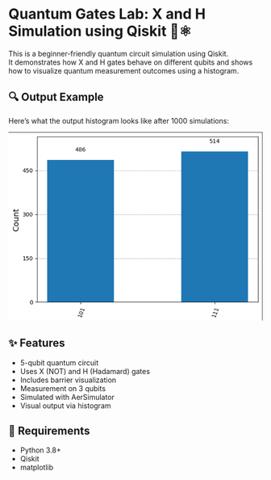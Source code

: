 # Quantum Gates Lab: X and H Simulation using Qiskit 🧠⚛️

This is a beginner-friendly quantum circuit simulation using Qiskit.  
It demonstrates how X and H gates behave on different qubits and shows how to visualize quantum measurement outcomes using a histogram.

## 🔍 Output Example

Here’s what the output histogram looks like after 1000 simulations:

![Quantum Histogram](histogram.png)

## ✨ Features

- 5-qubit quantum circuit
- Uses X (NOT) and H (Hadamard) gates
- Includes barrier visualization
- Measurement on 3 qubits
- Simulated with AerSimulator
- Visual output via histogram

## 🧰 Requirements

- Python 3.8+
- Qiskit
- matplotlib

